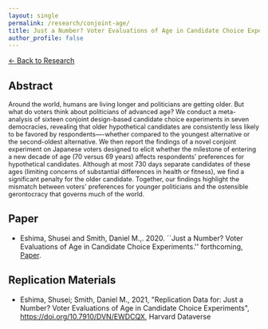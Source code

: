 ```yaml
---
layout: single
permalink: /research/conjoint-age/
title: Just a Number? Voter Evaluations of Age in Candidate Choice Experiments
author_profile: false
---
```

[← Back to Research](/research/)

## Abstract
<span style="font-size: 0.9em">
Around the world, humans are living longer and politicians are getting older. But what do voters think about politicians of advanced age? We conduct a meta-analysis of sixteen conjoint design-based candidate choice experiments in seven democracies, revealing that older hypothetical candidates are consistently less likely to be favored by respondents—-whether compared to the youngest alternative or the second-oldest alternative. We then report the findings of a novel conjoint experiment on Japanese voters designed to elicit whether the milestone of entering a new decade of age (70 versus 69 years) affects respondents' preferences for hypothetical candidates. Although at most 730 days separate candidates of these ages (limiting concerns of substantial differences in health or fitness), we find a significant penalty for the older candidate. Together, our findings highlight the mismatch between voters' preferences for younger politicians and the ostensible gerontocracy that governs much of the world.
</span>

## Paper
* Eshima, Shusei and Smith, Daniel M.,. 2020. ``Just a Number? Voter Evaluations of Age in Candidate Choice Experiments.'' forthcoming, <a href="https://www.journals.uchicago.edu/doi/10.1086/719005" target="_blank">Paper</a>.


## Replication Materials
* Eshima, Shusei; Smith, Daniel M., 2021, "Replication Data for: Just a Number? Voter Evaluations of Age in Candidate Choice Experiments", <a href="https://doi.org/10.7910/DVN/EWDCQX" target="_blank">https://doi.org/10.7910/DVN/EWDCQX</a>, Harvard Dataverse

